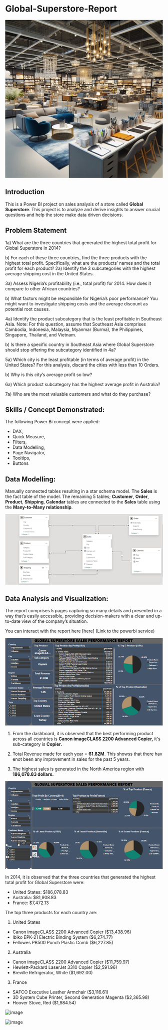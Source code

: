 # Global-Superstore-Report

![](intro_image_jpg.jpeg)

## Introduction
This is a Power BI project on sales analysis of a store called **Global Superstore**. This project is to analyze and derive insights to answer crucial questions and help the store make data driven decisions.

## Problem Statement
1a)  What are the three countries that generated the highest total profit for Global Superstore in 2014?

b) For each of these three countries, find the three products with the highest total profit. Specifically, what are the products’ names and the total profit for each product? 
2a) Identify the 3 subcategories with the highest average shipping cost in the United States.

3a) Assess Nigeria’s profitability (i.e., total profit) for 2014. How does it compare to other African countries? 

b) What factors might be responsible for Nigeria’s poor performance? You might want to investigate shipping costs and the average discount as potential root causes.

4a) Identify the product subcategory that is the least profitable in Southeast Asia. Note: For this question, assume that Southeast Asia comprises Cambodia, Indonesia, Malaysia, Myanmar (Burma), the Philippines, Singapore, Thailand, and Vietnam.

b) Is there a specific country in Southeast Asia where Global Superstore should stop offering the subcategory identified in 4a? 

5a) Which city is the least profitable (in terms of average profit) in the United States? For this analysis, discard the cities with less than 10 Orders.

b) Why is this city’s average profit so low?

6a) Which product subcategory has the highest average profit in Australia? 

7a) Who are the most valuable customers and what do they purchase?

## Skills / Concept Demonstrated:

The following Power Bi concept were applied:
- DAX,
- Quick Measure, 
- Filters, 
- Data Modelling, 
- Page Navigator,
- Tooltips,
- Buttons

## Data Modelling:

Manually connected tables resulting in a star schema model. The **Sales** is the fact table of the model. The remaining 5 tables; **Customer**, **Order**, **Product**, **Shipping**, **Calendar** tables are connected to the **Sales** table using the **Many-to-Many relationship**.  

![](Data_Model.PNG)

## Data Analysis and Visualization:

The report comprises 5 pages capturing so many details and presented in a way that’s easily accessible, providing decision-makers with a clear and up-to-date view of the company’s situation.

You can interact with the report here [here] (Link to the powerbi service)

![](Product_highest_total_profit.PNG)

1. From the dashboard, it is observed that the best performing product across all countries is **Canon imageCLASS 2200 Advanced Copier,** it's sub-category is  **Copier.**

2. Total Revenue made for each year = **61.82M**. This showss that there hav enot been any improvement in sales for the past 5 years.

3. The highest sales is generated in the North America region with **186,078.83 dollars.**

![](Country_highest_total_sales.PNG)

In 2014, it is observed that the three countries that generated the highest total profit for Global Superstore were:
- United States: $186,078.83
- Australia: $81,908.83
- France: $7,472.13

The top three products for each country are:
1. United States
- Canon imageCLASS 2200 Advanced Copier ($13,438.96)
- Ibiko EPK-21 Electric Binding System ($6,274.77)
- Fellowes PB500 Punch Plastic Comb ($6,227.85)

2. Australia
- Canon imageCLASS 2200 Advanced Copier ($11,759.97)
- Hewlett-Packard LaserJet 3310 Copier ($2,591.96)
- Breville Refrigerator, White ($1,692.00)

3. France
- SAFCO Executive Leather Armchair ($3,116.61)
- 3D System Cube Printer, Second Generation Magenta ($2,365.98)
- Hoover Stove, Red ($1,984.54)

![image](https://github.com/user-attachments/assets/e36f3cd5-36f1-46f9-bc81-e1db18774dfd)

![image](https://github.com/user-attachments/assets/f0730495-b442-4192-8ed2-cb3fafcc2f4b)
